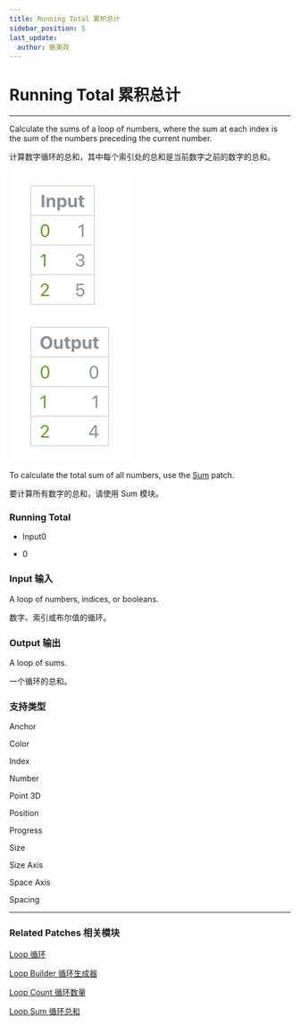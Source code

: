 ```yaml
---
title: Running Total 累积总计
sidebar_position: 5
last_update:
  author: 蒯美政
---
```


# Running Total 累积总计

---

Calculate the sums of a loop of numbers, where the sum at each index is the sum of the numbers preceding the current number.

计算数字循环的总和，其中每个索引处的总和是当前数字之前的数字的总和。

![Image](./../../../static/img/docs/Loops/running-total-1.png)

To calculate the total sum of all numbers, use the [Sum](./Loop%20Sum.md) patch.

要计算所有数字的总和，请使用 Sum 模块。

<div className="patch-container">
    <div className="patch loop">
        <h3>Running Total</h3>
        <ul className="inputs">
            <li>Input<span>0</span></li>
        </ul>
        <ul className="outputs">
            <li><span>0</span></li>
        </ul>
    </div>
</div>

### Input 输入

A loop of numbers, indices, or booleans.

数字、索引或布尔值的循环。

### Output 输出

A loop of sums.

一个循环的总和。

### 支持类型

Anchor

Color

Index

Number

Point 3D

Position

Progress

Size

Size Axis

Space Axis

Spacing

---

### Related Patches 相关模块

[Loop 循环](./Loop.md)

[Loop Builder 循环生成器](./Loop%20Builder.md)

[Loop Count 循环数量](./Loop%20Count.md)

[Loop Sum 循环总和](./Loop%20Sum.md)
